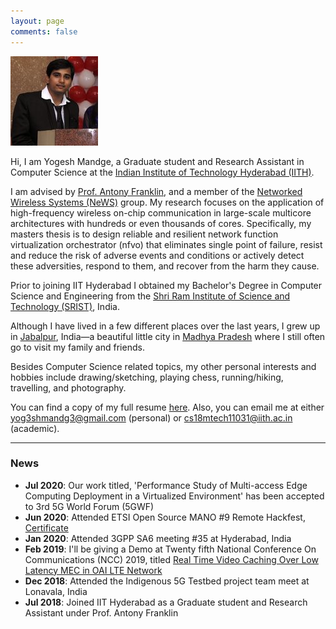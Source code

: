 ```yaml
---
layout: page
comments: false
---
```


<div class="index_header_space"></div>
<img class="profile_picture" src="/img/profile_picture.jpg">

Hi, I am Yogesh Mandge, a Graduate student and Research Assistant in Computer Science at the [Indian Institute of Technology Hyderabad (IITH)](https://www.iith.ac.in/).

I am advised by [Prof. Antony Franklin](https://iith.ac.in/~antony/), and a member of the [Networked Wireless Systems (NeWS)](https://newslab.iith.ac.in/) group. My research focuses on the application of high-frequency wireless on-chip communication in large-scale multicore architectures with hundreds or even thousands of cores. Specifically, my masters thesis is to design reliable and resilient network function virtualization orchestrator (nfvo) that eliminates single point of failure, resist and reduce the risk of adverse events and conditions or actively detect these adversities, respond to them, and recover from the harm they cause. <br clear="left" />

Prior to joining IIT Hyderabad I obtained my Bachelor's Degree in Computer Science and Engineering from the [Shri Ram Institute of Science and Technology (SRIST)](http://sritgroup.net/), India.

Although I have lived in a few different places over the last years, I grew up in [Jabalpur](https://en.wikipedia.org/wiki/Jabalpur), India&mdash;a beautiful little city in [Madhya Pradesh](https://en.wikipedia.org/wiki/Madhya_Pradesh) where I still often go to visit my family and friends.

Besides Computer Science related topics, my other personal interests and hobbies include drawing/sketching, playing chess, running/hiking, travelling, and photography.

You can find a copy of my full resume [here](docs/). Also, you can email me at either [yog3shmandg3@gmail.com](mailto:yog3shmandg3@gmail.com) (personal) or [cs18mtech11031@iith.ac.in](mailto:cs18mtech11031@iith.ac.in) (academic).

---
### News
- **Jul 2020**: Our work titled, 'Performance Study of Multi-access Edge Computing Deployment in a Virtualized Environment' has been accepted to 3rd 5G World Forum (5GWF)
- **Jun 2020**: Attended ETSI Open Source MANO #9 Remote Hackfest, [Certificate](/docs/certificate_participation_OSM9_hackfest_Yogesh.pdf)
- **Jan 2020**: Attended 3GPP SA6 meeting #35 at Hyderabad, India 
- **Feb 2019**: I'll be giving a Demo at Twenty fifth National Conference On Communications (NCC) 2019, titled [Real Time Video Caching Over Low Latency MEC in OAI LTE Network](/docs/real_time_video_caching_over_MEC_OAI.pdf)
- **Dec 2018**: Attended the Indigenous 5G Testbed project team meet at Lonavala, India
- **Jul 2018**: Joined IIT Hyderabad as a Graduate student and Research Assistant under Prof. Antony Franklin
